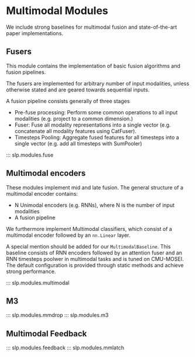 # Multimodal Modules

We include strong baselines for multimodal fusion and state-of-the-art paper implementations.

## Fusers

This module contains the implementation of basic fusion algorithms and fusion pipelines.

The fusers are implemented for arbitrary number of input modalities, unless otherwise stated and are geared towards sequential inputs.

A fusion pipeline consists generally of three stages

* Pre-fuse processing: Perform some common operations to all input modalities (e.g. project to a common dimension.)
* Fuser: Fuse all modality representations into a single vector (e.g. concatenate all modality features using CatFuser).
* Timesteps Pooling: Aggregate fused features for all timesteps into a single vector (e.g. add all timesteps with SumPooler)

::: slp.modules.fuse

## Multimodal encoders

These modules implement mid and late fusion. The general structure of a multimodal encoder contains:

* N Unimodal encoders (e.g. RNNs), where N is the number of input modalities
* A fusion pipeline

We furthermore implement Multimodal classifiers, which consist of a multimodal encoder followed by an `nn.Linear` layer.

A special mention should be added for our `MultimodalBaseline`. This baseline consists of RNN encoders followed by an attention fuser and an RNN timesteps poolwer in multimodal tasks and is tuned on CMU-MOSEI. The default configuration is provided through static methods and achieve strong performance.

::: slp.modules.multimodal

## M3

::: slp.modules.mmdrop
::: slp.modules.m3


## Multimodal Feedback

::: slp.modules.feedback
::: slp.modules.mmlatch
